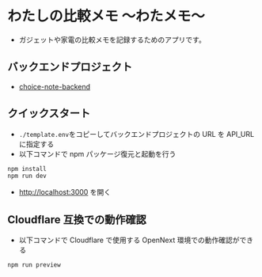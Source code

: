 # わたしの比較メモ 〜わたメモ〜

- ガジェットや家電の比較メモを記録するためのアプリです。

## バックエンドプロジェクト

- [choice-note-backend](https://github.com/Gunj0/choice-note-backend)

## クイックスタート

- `./template.env`をコピーしてバックエンドプロジェクトの URL を API_URL に指定する
- 以下コマンドで npm パッケージ復元と起動を行う

```bash
npm install
npm run dev
```

- [http://localhost:3000](http://localhost:3000) を開く

## Cloudflare 互換での動作確認

- 以下コマンドで Cloudflare で使用する OpenNext 環境での動作確認ができる

```bash
npm run preview
```
